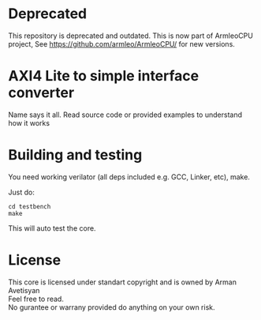 # Deprecated
This repository is deprecated and outdated. This is now part of ArmleoCPU project, See https://github.com/armleo/ArmleoCPU/ for new versions.

# AXI4 Lite to simple interface converter
Name says it all. Read source code or provided examples to understand how it works

# Building and testing
You need working verilator (all deps included e.g. GCC, Linker, etc), make.

Just do:
```
cd testbench
make
```

This will auto test the core.

# License
This core is licensed under standart copyright and is owned by Arman Avetisyan  
Feel free to read.  
No gurantee or warrany provided do anything on your own risk.  

